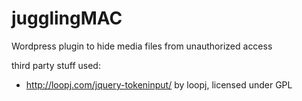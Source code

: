 jugglingMAC
===========

Wordpress plugin to hide media files from unauthorized access

third party stuff used:

* http://loopj.com/jquery-tokeninput/ by loopj, licensed under GPL
